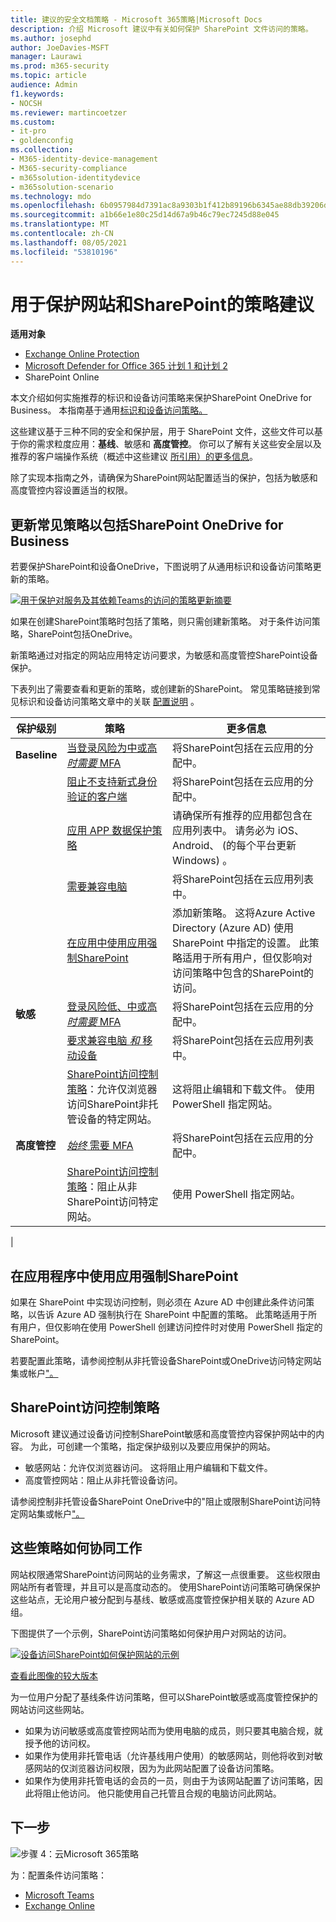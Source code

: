 ```yaml
---
title: 建议的安全文档策略 - Microsoft 365策略|Microsoft Docs
description: 介绍 Microsoft 建议中有关如何保护 SharePoint 文件访问的策略。
ms.author: josephd
author: JoeDavies-MSFT
manager: Laurawi
ms.prod: m365-security
ms.topic: article
audience: Admin
f1.keywords:
- NOCSH
ms.reviewer: martincoetzer
ms.custom:
- it-pro
- goldenconfig
ms.collection:
- M365-identity-device-management
- M365-security-compliance
- m365solution-identitydevice
- m365solution-scenario
ms.technology: mdo
ms.openlocfilehash: 6b0957984d7391ac8a9303b1f412b89196b6345ae88db39206dc555e91507fef
ms.sourcegitcommit: a1b66e1e80c25d14d67a9b46c79ec7245d88e045
ms.translationtype: MT
ms.contentlocale: zh-CN
ms.lasthandoff: 08/05/2021
ms.locfileid: "53810196"
---
```

# <a name="policy-recommendations-for-securing-sharepoint-sites-and-files"></a>用于保护网站和SharePoint的策略建议

**适用对象**
- [Exchange Online Protection](exchange-online-protection-overview.md)
- [Microsoft Defender for Office 365 计划 1 和计划 2](defender-for-office-365.md)
- SharePoint Online 


本文介绍如何实施推荐的标识和设备访问策略来保护SharePoint OneDrive for Business。 本指南基于通用[标识和设备访问策略。](identity-access-policies.md)

这些建议基于三种不同的安全和保护层，用于 SharePoint 文件，这些文件可以基于你的需求粒度应用：**基线**、敏感和 **高度管控**。  你可以了解有关这些安全层以及推荐的客户端操作系统（概述中这些建议 [所引用）的更多信息](microsoft-365-policies-configurations.md)。

除了实现本指南之外，请确保为SharePoint网站配置适当的保护，包括为敏感和高度管控内容设置适当的权限。

## <a name="updating-common-policies-to-include-sharepoint-and-onedrive-for-business"></a>更新常见策略以包括SharePoint OneDrive for Business

若要保护SharePoint和设备OneDrive，下图说明了从通用标识和设备访问策略更新的策略。

[![用于保护对服务及其依赖Teams的访问的策略更新摘要](../../media/microsoft-365-policies-configurations/identity-access-ruleset-sharepoint.png)](https://github.com/MicrosoftDocs/microsoft-365-docs/raw/public/microsoft-365/media/microsoft-365-policies-configurations/identity-access-ruleset-sharepoint.png)

如果在创建SharePoint策略时包括了策略，则只需创建新策略。 对于条件访问策略，SharePoint包括OneDrive。

新策略通过对指定的网站应用特定访问要求，为敏感和高度管控SharePoint设备保护。

下表列出了需要查看和更新的策略，或创建新的SharePoint。 常见策略链接到常见标识和设备访问策略文章中的关联 [配置说明](identity-access-policies.md) 。

|保护级别|策略|更多信息|
|---|---|---|
|**Baseline**|[当登录风险为中或高 *时需要* MFA](identity-access-policies.md#require-mfa-based-on-sign-in-risk)|将SharePoint包括在云应用的分配中。|
||[阻止不支持新式身份验证的客户端](identity-access-policies.md#block-clients-that-dont-support-multi-factor)|将SharePoint包括在云应用的分配中。|
||[应用 APP 数据保护策略](identity-access-policies.md#apply-app-data-protection-policies)|请确保所有推荐的应用都包含在应用列表中。 请务必为 iOS、Android、 (的每个平台更新Windows) 。|
||[需要兼容电脑](identity-access-policies.md#require-compliant-pcs-but-not-compliant-phones-and-tablets)|将SharePoint包括在云应用列表中。|
||[在应用中使用应用强制SharePoint](#use-app-enforced-restrictions-in-sharepoint)|添加新策略。 这将Azure Active Directory (Azure AD) 使用 SharePoint 中指定的设置。 此策略适用于所有用户，但仅影响对访问策略中包含的SharePoint的访问。|
|**敏感**|[登录风险低、中或高 *时需要* MFA](identity-access-policies.md#require-mfa-based-on-sign-in-risk)|将SharePoint包括在云应用的分配中。|
||[要求兼容电脑 *和* 移动设备](identity-access-policies.md#require-compliant-pcs-and-mobile-devices)|将SharePoint包括在云应用列表中。|
||[SharePoint访问控制策略](#sharepoint-access-control-policies)：允许仅浏览器访问SharePoint非托管设备的特定网站。|这将阻止编辑和下载文件。 使用 PowerShell 指定网站。|
|**高度管控**|[*始终* 需要 MFA](identity-access-policies.md#require-mfa-based-on-sign-in-risk)|将SharePoint包括在云应用的分配中。|
||[SharePoint访问控制策略](#use-app-enforced-restrictions-in-sharepoint)：阻止从非SharePoint访问特定网站。|使用 PowerShell 指定网站。|
|

## <a name="use-app-enforced-restrictions-in-sharepoint"></a>在应用程序中使用应用强制SharePoint

如果在 SharePoint 中实现访问控制，则必须在 Azure AD 中创建此条件访问策略，以告诉 Azure AD 强制执行在 SharePoint 中配置的策略。 此策略适用于所有用户，但仅影响在使用 PowerShell 创建访问控件时对使用 PowerShell 指定的SharePoint。

若要配置此策略，请参阅控制从非托管设备SharePoint或OneDrive访问特定网站集或帐户["。](/sharepoint/control-access-from-unmanaged-devices)

## <a name="sharepoint-access-control-policies"></a>SharePoint访问控制策略

Microsoft 建议通过设备访问控制SharePoint敏感和高度管控内容保护网站中的内容。 为此，可创建一个策略，指定保护级别以及要应用保护的网站。

- 敏感网站：允许仅浏览器访问。 这将阻止用户编辑和下载文件。
- 高度管控网站：阻止从非托管设备访问。

请参阅控制非托管设备SharePoint OneDrive中的"阻止或限制SharePoint访问特定网站集或帐户["。](/sharepoint/control-access-from-unmanaged-devices)

## <a name="how-these-policies-work-together"></a>这些策略如何协同工作

网站权限通常SharePoint访问网站的业务需求，了解这一点很重要。 这些权限由网站所有者管理，并且可以是高度动态的。 使用SharePoint访问策略可确保保护这些站点，无论用户被分配到与基线、敏感或高度管控保护相关联的 Azure AD 组。

下图提供了一个示例，SharePoint访问策略如何保护用户对网站的访问。

[![设备访问SharePoint如何保护网站的示例](../../media/microsoft-365-policies-configurations/SharePoint-rules-scenario.png)](https://github.com/MicrosoftDocs/microsoft-365-docs/raw/public/microsoft-365/media/microsoft-365-policies-configurations/SharePoint-rules-scenario.png)

[查看此图像的较大版本](https://github.com/MicrosoftDocs/microsoft-365-docs/raw/public/microsoft-365/media/microsoft-365-policies-configurations/SharePoint-rules-scenario.png)

为一位用户分配了基线条件访问策略，但可以SharePoint敏感或高度管控保护的网站访问这些网站。

- 如果为访问敏感或高度管控网站而为使用电脑的成员，则只要其电脑合规，就授予他的访问权。
- 如果作为使用非托管电话（允许基线用户使用）的敏感网站，则他将收到对敏感网站的仅浏览器访问权限，因为为此网站配置了设备访问策略。
- 如果作为使用非托管电话的会员的一员，则由于为该网站配置了访问策略，因此将阻止他访问。 他只能使用自己托管且合规的电脑访问此网站。

## <a name="next-step"></a>下一步

![步骤 4：云Microsoft 365策略](../../media/microsoft-365-policies-configurations/identity-device-access-steps-next-step-4.png)

为：配置条件访问策略：

- [Microsoft Teams](teams-access-policies.md)
- [Exchange Online](secure-email-recommended-policies.md)